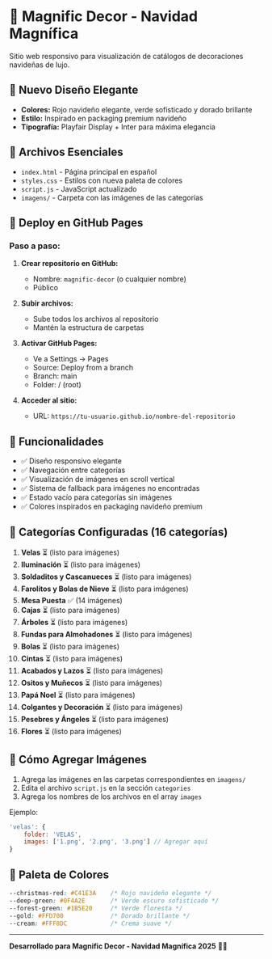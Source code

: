 # 👑 Magnific Decor - Navidad Magnífica

Sitio web responsivo para visualización de catálogos de decoraciones navideñas de lujo.

## 🎨 Nuevo Diseño Elegante

- **Colores:** Rojo navideño elegante, verde sofisticado y dorado brillante
- **Estilo:** Inspirado en packaging premium navideño
- **Tipografía:** Playfair Display + Inter para máxima elegancia

## 📁 Archivos Esenciales

- `index.html` - Página principal en español
- `styles.css` - Estilos con nueva paleta de colores
- `script.js` - JavaScript actualizado
- `imagens/` - Carpeta con las imágenes de las categorías

## 🚀 Deploy en GitHub Pages

### Paso a paso:

1. **Crear repositorio en GitHub:**
   - Nombre: `magnific-decor` (o cualquier nombre)
   - Público

2. **Subir archivos:**
   - Sube todos los archivos al repositorio
   - Mantén la estructura de carpetas

3. **Activar GitHub Pages:**
   - Ve a Settings → Pages
   - Source: Deploy from a branch
   - Branch: main
   - Folder: / (root)

4. **Acceder al sitio:**
   - URL: `https://tu-usuario.github.io/nombre-del-repositorio`

## 📱 Funcionalidades

- ✅ Diseño responsivo elegante
- ✅ Navegación entre categorías
- ✅ Visualización de imágenes en scroll vertical
- ✅ Sistema de fallback para imágenes no encontradas
- ✅ Estado vacío para categorías sin imágenes
- ✅ Colores inspirados en packaging navideño premium

## 🎯 Categorías Configuradas (16 categorías)

1. **Velas** ⏳ (listo para imágenes)
2. **Iluminación** ⏳ (listo para imágenes)  
3. **Soldaditos y Cascanueces** ⏳ (listo para imágenes)
4. **Farolitos y Bolas de Nieve** ⏳ (listo para imágenes)
5. **Mesa Puesta** ✅ (14 imágenes)
6. **Cajas** ⏳ (listo para imágenes)
7. **Árboles** ⏳ (listo para imágenes)
8. **Fundas para Almohadones** ⏳ (listo para imágenes)
9. **Bolas** ⏳ (listo para imágenes)
10. **Cintas** ⏳ (listo para imágenes)
11. **Acabados y Lazos** ⏳ (listo para imágenes)
12. **Ositos y Muñecos** ⏳ (listo para imágenes)
13. **Papá Noel** ⏳ (listo para imágenes)
14. **Colgantes y Decoración** ⏳ (listo para imágenes)
15. **Pesebres y Ángeles** ⏳ (listo para imágenes)
16. **Flores** ⏳ (listo para imágenes)

## 📝 Cómo Agregar Imágenes

1. Agrega las imágenes en las carpetas correspondientes en `imagens/`
2. Edita el archivo `script.js` en la sección `categories`
3. Agrega los nombres de los archivos en el array `images`

Ejemplo:
```javascript
'velas': {
    folder: 'VELAS',
    images: ['1.png', '2.png', '3.png'] // Agregar aquí
}
```

## 🎨 Paleta de Colores

```css
--christmas-red: #C41E3A    /* Rojo navideño elegante */
--deep-green: #0F4A2E       /* Verde escuro sofisticado */
--forest-green: #1B5E20     /* Verde floresta */
--gold: #FFD700             /* Dorado brillante */
--cream: #FFF8DC            /* Crema suave */
```

---

**Desarrollado para Magnific Decor - Navidad Magnífica 2025** 🎄✨


